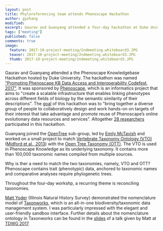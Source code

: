 ```yaml
---
layout: post
title: Phyloreferencing team attends Phenoscape Hackathon
author: gyzhang
modified:
excerpt: Gaurav and Guanyang attended a four-day hackathon at Duke University.
tags: ["meeting"]
published: false
comments: true
image:
  feature: 2017-10-project-meeting/2ndmeeting.whiteboard3.JPG
  teaser: 2017-10-project-meeting/2ndmeeting.whiteboard3.JPG
  thumb: 2017-10-project-meeting/2ndmeeting.whiteboard3.JPG
---
```


Gaurav and Guanyang attended a the Phenoscape Knowledgebase Hackathon hosted by Duke University. The hackathon was named ["Promoting Phenoscape KB Data Access and Interoperability Codefest, 2017"](https://github.com/phenoscape/KB-DataFest-2017). It was sponsored by [Phenoscape](http://phenoscape.org/), which is an informatics project that aims to  "create a scalable infrastructure that enables linking phenotypes across different fields of biology by the semantic similarity of their descriptions". The [goal](https://hackmd.io/s/Sk6Xa7Eq-#) of this hackathon was to "bring together a diverse group of people to collaboratively design and work hands-on on targets of their interest that take advantage and promote reuse of Phenoscape’s online evolutionary data resources and services". Altogether [28 researchers](https://github.com/phenoscape/KB-DataFest-2017/wiki/Participants) participated in this hackathon. 

Guanyang joined the [OpenTree](https://tree.opentreeoflife.org/) sub-group, led by [Emily McTavish](https://mctavishlab.github.io/) and worked on a small project to match [Vertebrate Taxonomy Ontology (VTO)](https://bioportal.bioontology.org/ontologies/VTO) ([Midford et al., 2013](https://jbiomedsem.biomedcentral.com/articles/10.1186/2041-1480-4-34)) with the [Open Tree Taxonomy (OTT)](https://tree.opentreeoflife.org/about/taxonomy-version/ott3.0). The VTO is used in Phenoscape Knowledge as its underlying taxonomy. It contains more than 100,000 taxonomic names compiled from multiple sources. 

Why is ther a need to match the two taxonomies, namely, VTO and OTT? Phenoscape contains trait (phenotypic) data, anchored to taxonomic names and  comparative analyses require phylogenetic trees.

Throughout the four-day workshp, a recurring theme is reconciling taxonomies.

[Matt Yoder](http://wwx.inhs.illinois.edu/directory/show/mjyoder) (Illinois Natural History Survey) demonstrated the nomenclature model of [Taxonworks](http://taxonworks.org/), which is an all-in-one biodiversity/taxonomic data management system. I was particularly impressed with the elegant and user-friendly sandbox interface. Further details about the nomenclature ontology in Taxonworks can be found in the [slides](https://github.com/SpeciesFileGroup/nomen/blob/master/docs/presentations/Ballroom_A_Tuesday_1445_Yoder_TDWG17.pptx) of a talk given by Matt at [TDWG 2017](https://tdwg.github.io/conferences/2017/) 
